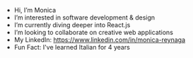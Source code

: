 - Hi, I’m Monica 
- I’m interested in software development & design
- I’m currently diving deeper into React.js
- I’m looking to collaborate on creative web applications
- My LinkedIn: https://www.linkedin.com/in/monica-reynaga
- Fun Fact: I've learned Italian for 4 years

<!---
This is a ✨ special ✨ repository because its `README.md` (this file) appears on your GitHub profile.
You can click the Preview link to take a look at your changes.
--->
